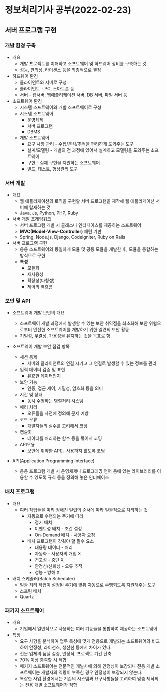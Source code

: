 # 정보처리기사 공부(2022-02-23)

## 서버 프로그램 구현

### 개발 환경 구축

* 개요
  * 개발 프로젝트를 이해하고 소프트웨어 및 하드웨어 장비를 구축하는 것
  * 성능, 편의성, 라이센스 등을 최종적으로 결정
* 하드웨어 환경
  * 클라이언트와 서버로 구성
  * 클라이언트 - PC, 스마트폰 등
  * 서버 - 웹서버, 웹애플리케이션 서버, DB 서버, 파일 서버 등
* 소프트웨어 환경
  * 시스템 소프트웨어와 개발 소프트웨어로 구성
  * 시스템 소프트웨어
    * 운영체제
    * 서버 프로그램
    * DBMS
  * 개발 소프트웨어
    * 요구 사항 관리 - 수집/분석/추적을 편리하게 도와주는 도구
    * 설계/모델링 - 개발의 전 과정에 있어서 설계하고 모델링을 도와주는 소프트웨어
    * 구현 - 실제 구현을 지원하는 소프트웨어
    * 빌드, 테스트, 형상관리 도구



### 서버 개발

* 개요
  * 웹 애플리케이션의 로직을 구현할 서버 프로그램을 제작해 웹 애플리케이션 서버에 탑재하는 것
  * Java, Js, Python, PHP, Ruby
* 서버 개발 프레임워크
  * 서버 프로그램 개발 시 클래스나 인터페이스를 제공하는 소프트웨어
  * **MVC(Model-View-Controller)** 패턴 기반
  * Spring, Node.js, Django, Codeigniter, Ruby on Rails
* 서버 프로그램 구현
  * 응용 소프트웨어와 동일하게 모듈 및 공통 모듈을 개발한 후, 모듈을 통합하는 방식으로 구현
  * **특성**
    * 모듈화
    * 재사용성
    * 확장성(다형성)
    * 제어의 역흐름



### 보안 및 API

* 소프트웨어 개발 보안의 개요
  * 소프트웨어 개발 과정에서 발생할 수 있는 보안 취약점을 최소화해 보안 위협으로부터 안전한 소프트웨어를 개발하기 위한 일련의 보안 활동
  * 기밀성, 무결성, 가용성을 유지하는 것을 목표로 함
* 소프트웨어 개발 보안 점검 항목
  * 세션 통제
    * 서버와 클라이언트의 연결 시키고 그 연결로 발생할 수 있는 정보를 관리
  * 입력 데이터 검증 및 표현
    * 유효한 데이터인지 
  * 보안 기능
    * 인증, 접근 제어, 기밀성, 암호화 등을 의미
  * 시간 및 상태
    * 동시 수행하는 병렬처리 시스템
  * 에러 처리
    * 오류들을 사전에 정의해 문제 예방
  * 코드 오류
    * 개발자들의 실수를 고려해서 코딩
  * 캡슐화
    * 데이터를 처리하는 함수 등을 묶어서 코딩
  * API오용
    * 보안에 취약한 API는 사용하지 않도록 코딩

* API(Application Programming Interface)
  * 응용 프로그램 개발 시 운영체제나 프로그래밍 언어 등에 있는 라이브러리를 이용할 수 있도록 규칙 등을 정의해 놓은 인터페이스





### 배치 프로그램

* 개요
  * 여러 작업들을 미리 정해진 일련의 순서에 따라 일괄적으로 처리하는 것
    * 자동으로 수행되는 주기에 따라
      * 정기 배치
      * 이벤트성 배치 - 조건 설정
      * On-Demand 배치 - 사용자 요청
    * 배치 프로그램이 갖춰야 할 필수 요소
      * 대용량 데이터 - 처리
      * 자동화 - 사용자의 개입 X
      * 견고성 - 중단 X
      * 안정성/신뢰성 - 오류 추적
      * 성능 - 방해 X
* 배치 스케줄러(Batch Scheduler)
  * 일괄 처리 작업이 설정된 주기에 맞춰 자동으로 수행되도록 지원해주는 도구
  * 스프링 배치
  * Quartz



### 패키지 소프트웨어

* 개요
  * 기업에서 일반적으로 사용하는 여러 기능들을 통합하여 제공하는 소프트웨어
* 특징
  * 요구 사항을 분석하여 업무 특성에 맞게 전용으로 개발되는 소프트웨어와 비교하여 안정성, 라이선스, 생산선 등에서 차이가 있다.
  * 전문 업체의 품질 검증, 안정적, 프로젝트 기간 단축
  * 70% 이상 충족할 시 적합
  * 패키지 소프트웨어는 전문적인 개발사에 의해 안정성이 보장되나 전용 개발 소프트웨어는 개발자의 역량이 부족한 경우 안정성이 보장되지 않는다.
  * 복잡한 사업 환경에서는 기존의 시스템과 요구사항들을 고려하여 맞춤 제작되는 전용 개발 소프트웨어가 적합